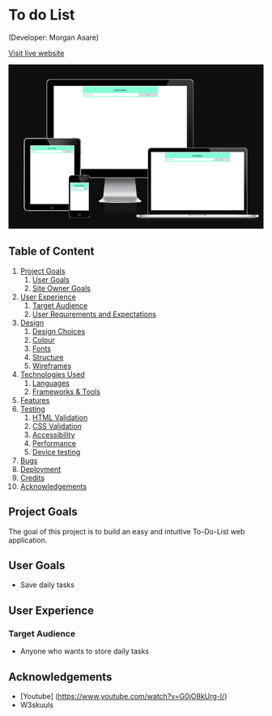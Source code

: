 # To do List

(Developer: Morgan Asare)

[Visit live website](https://cleanoak.github.io/to-do-list/)

![Mockup image](assets/images/to-do.png)

## Table of Content

1. [Project Goals](#project-goals)
    1. [User Goals](#user-goals)
    2. [Site Owner Goals](#site-owner-goals)
2. [User Experience](#user-experience)
    1. [Target Audience](#target-audience)
    2. [User Requirements and Expectations](#user-requrements-and-expectations)
3. [Design](#design)
    1. [Design Choices](#design-choices)
    2. [Colour](#colours)
    3. [Fonts](#fonts)
    4. [Structure](#structure)
    5. [Wireframes](#wireframes)
4. [Technologies Used](#technologies-used)
    1. [Languages](#languages)
    2. [Frameworks & Tools](#frameworks-&-tools)
5. [Features](#features)
6. [Testing](#validation)
    1. [HTML Validation](#HTML-validation)
    2. [CSS Validation](#CSS-validation)
    3. [Accessibility](#accessibility)
    4. [Performance](#performance)
    5. [Device testing](#performing-tests-on-various-devices)
8. [Bugs](#Bugs)
9. [Deployment](#deployment)
10. [Credits](#credits)
11. [Acknowledgements](#acknowledgements)

## Project Goals

The goal of this project is to build an easy and intuitive  To-Do-List web application.

## User Goals

- Save daily tasks

## User Experience

### Target Audience

- Anyone who wants to store daily tasks

## Acknowledgements
- [Youtube] (https://www.youtube.com/watch?v=G0jO8kUrg-I/)
- W3skuuls


